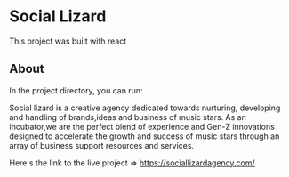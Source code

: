# Social Lizard

This project was built with react

## About

In the project directory, you can run:

Social lizard is a creative agency dedicated towards nurturing, developing and handling of brands,ideas and business of music stars. As an incubator,we are the perfect blend of experience and Gen-Z innovations designed to accelerate the growth and success of music stars through an array of business support resources and services.

Here's the link to the live project => https://sociallizardagency.com/
